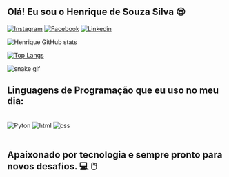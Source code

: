 
## Olá! Eu sou o Henrique de Souza Silva 😎

[![Instagram](https://img.shields.io/badge/Instagram-E4405F?style=for-the-badge&logo=instagram&logoColor=white)](https://www.instagram.com/henri_.souza/)
[![Facebook](https://img.shields.io/badge/Facebook-1877F2?style=for-the-badge&logo=facebook&logoColor=white)](https://www.facebook.com/henrique.souzasilva.547/)
[![Linkedin](https://img.shields.io/badge/LinkedIn-0077B5?style=for-the-badge&logo=linkedin&logoColor=white)](https://www.linkedin.com/in/henrique-de-souza-silva-b58458202/)

![Henrique GitHub stats](https://github-readme-stats.vercel.app/api?username=Henrique2811&show_icons=true&theme=dark)

[![Top Langs](https://github-readme-stats.vercel.app/api/top-langs/?username=Henrique2811&theme=dark)](https://github.com/Henrique2811/github-readme-stats)

![snake gif](https://github.com/Henrique2811/Henrique2811/blob/output/github-contribution-grid-snake.svg)

## Linguagens de Programação que eu uso no meu dia:

<div style="display: inline_block"><br/>
  <img align="center" alt="Pyton" src="https://img.shields.io/badge/Python-3776AB?style=for-the-badge&logo=python&logoColor=white" />
  <img align="center" alt="html" src="https://img.shields.io/badge/HTML-239120?style=for-the-badge&logo=html5&logoColor=white" />
  <img align="center" alt="css" src="https://img.shields.io/badge/CSS-239120?&style=for-the-badge&logo=css3&logoColor=white" />
  </div><br/>

## Apaixonado por tecnologia e sempre pronto para novos desafios. 💻 🖱️

